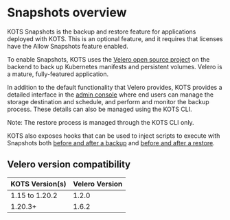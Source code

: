 # Snapshots overview

KOTS Snapshots is the backup and restore feature for applications deployed with KOTS. This is an optional feature, and it requires that licenses have the Allow Snapshots feature enabled.

To enable Snapshots, KOTS uses the [Velero open source project](https://velero.io/) on the backend to back up Kubernetes manifests and persistent volumes. Velero is a mature, fully-featured application.

In addition to the default functionality that Velero provides, KOTS provides a detailed interface in the [admin console](../enterprise/snapshots-scheduling) where end users can manage the storage destination and schedule, and perform and monitor the backup process. These details can also be managed using the KOTS CLI.

Note: The restore process is managed through the KOTS CLI only.

KOTS also exposes hooks that can be used to inject scripts to execute with Snapshots both [before and after a backup](snapshots-configuring-backups) and [before and after a restore](../enterprise/snapshots-understanding).

## Velero version compatibility

| KOTS Version(s) | Velero Version |
|------|-------------|
| 1.15 to 1.20.2 | 1.2.0 |
| 1.20.3+ | 1.6.2 |
